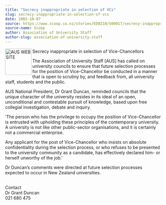 ```yaml
---
title: "Secrecy inappropriate in selection of VCs"
slug: secrecy-inappropriate-in-selection-of-vcs
date: 2002-10-07
source: https://www.scoop.co.nz/stories/ED0210/S00017/secrecy-inappropriate-in-selection-of-vcs.htm
source-name: Scoop
author: Association of University Staff
author-slug: association-of-university-staff
---
```


<p><img align="left" width="85" height="85" src="http://www.aus.ac.nz/pictures/logo.gif" alt="AUS WEB SITE" border="0">Secrecy inappropriate in
selection of Vice-Chancellors</p>

<p>The Association of
University Staff [AUS] has called on university councils to
ensure that future selection processes for the position of
Vice-Chancellor be conducted in a manner that is open to
scrutiny by, and feedback from, all university staff,
students and the public.</p>

<p>AUS National President, Dr Grant
Duncan, reminded councils that the unique character of the
university resides in its ideal of an open, unconditional
and contestable pursuit of knowledge, based upon free
collegial investigation, debate and inquiry.</p>

<p>‘The person
who has the privilege to occupy the position of
Vice-Chancellor is entrusted with upholding these principles
of the contemporary university. A university is not like
other public-sector organisations, and it is certainly not a
commercial enterprise.<p>

<p>Any applicant for the post of
Vice-Chancellor who insists on absolute confidentiality
during the selection process, or who refuses to be presented
to the university community as a candidate, has effectively
declared him- or herself unworthy of the job.’</p>

<p>Dr Duncan’s
comments were directed at future selection processes
expected to occur in New Zealand
universities.</p>



<p><br>Contact<br>Dr Grant Duncan<br>021 680
475</p>






<!--


